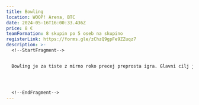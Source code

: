 ```yaml
---
title: Bowling
location: WOOP! Arena, BTC
date: 2024-05-16T16:00:33.436Z
price: 8 €
teamFormation: 8 skupin po 5 oseb na skupino
registerLink: https://forms.gle/zChzQ9gpFe9ZZuqz7
description: >-
  <!--StartFragment-->


  Bowling je za tiste z mirno roko precej preprosta igra. Glavni cilj je, da s kroglo, ki jo zakotališ po progi, poskušaš podreti keglje. Tekmovalo se bo v ekipah po štirih, pri čemer bo ena ekipa igrala na eni progi in skupaj nabirala točke. Igra bo trajala eno uro. Hkrati se bo igralo na 9 progah. Nato bo na vrsti druga polovica ekip, ki bo prav tako igrala 1 uro. Na koncu se bodo primerjale točke vseh ekip, ki so v roku dveh ur igrale na progah in bomo tako določili zmagovalno ekipo. Hkrati se bo določilo najboljšega igralca večera. **Število ekip bo omejeno na 8**, tako da se čimprej prijavite! **Zbor na lokaciji je pol ure pred začetkom, torej ob 18:30.**




  <!--EndFragment-->
---
```

